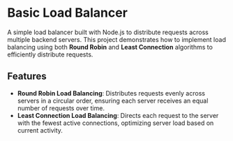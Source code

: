 # Basic Load Balancer

A simple load balancer built with Node.js to distribute requests across multiple backend servers. This project demonstrates how to implement load balancing using both **Round Robin** and **Least Connection** algorithms to efficiently distribute requests.

## Features

- **Round Robin Load Balancing**: Distributes requests evenly across servers in a circular order, ensuring each server receives an equal number of requests over time.
- **Least Connection Load Balancing**: Directs each request to the server with the fewest active connections, optimizing server load based on current activity.

